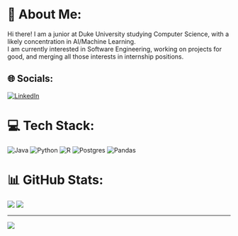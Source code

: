 # 💫 About Me:
Hi there! I am a junior at Duke University studying Computer Science, with a likely concentration in AI/Machine Learning. <br>I am currently interested in Software Engineering, working on projects for good, and merging all those interests in internship positions.


## 🌐 Socials:
[![LinkedIn](https://img.shields.io/badge/LinkedIn-%230077B5.svg?logo=linkedin&logoColor=white)](https://www.linkedin.com/in/adeildovieira/)

# 💻 Tech Stack:
![Java](https://img.shields.io/badge/java-%23ED8B00.svg?style=flat&logo=java&logoColor=white) ![Python](https://img.shields.io/badge/python-3670A0?style=flat&logo=python&logoColor=ffdd54) ![R](https://img.shields.io/badge/r-%23276DC3.svg?style=flat&logo=r&logoColor=white) ![Postgres](https://img.shields.io/badge/postgres-%23316192.svg?style=flat&logo=postgresql&logoColor=white) ![Pandas](https://img.shields.io/badge/pandas-%23150458.svg?style=flat&logo=pandas&logoColor=white)

# 📊 GitHub Stats:
![](https://github-readme-streak-stats.herokuapp.com/?user=adeildovieira&theme=dark&hide_border=true)
![](https://github-readme-stats.vercel.app/api/top-langs/?username=adeildovieira&theme=dark&hide_border=true&include_all_commits=false&count_private=true&layout=compact)
</center>

---
[![](https://visitcount.itsvg.in/api?id=adeildovieira&icon=2&color=1)](https://visitcount.itsvg.in)

<!-- Proudly created with GPRM ( https://gprm.itsvg.in ) -->
